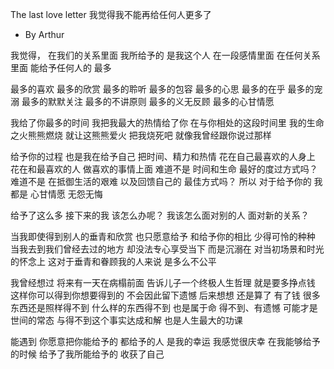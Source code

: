 The last love letter
我觉得我不能再给任何人更多了
- By Arthur

我觉得，
在我们的关系里面
我所给予的
是我这个人
在一段感情里面
在任何关系里面
能给予任何人的
最多

最多的喜欢
最多的欣赏
最多的聆听
最多的包容
最多的心思
最多的在乎
最多的宠溺
最多的默默关注
最多的不讲原则
最多的义无反顾
最多的心甘情愿

我给了你最多的时间
我把我最大的热情给了你
在与你相处的这段时间里
我的生命之火熊熊燃烧
就让这熊熊爱火
把我烧死吧
就像我曾经跟你说过那样

给予你的过程
也是我在给予自己
把时间、精力和热情
花在自己最喜欢的人身上
花在和最喜欢的人
做喜欢的事情上面
难道不是
时间和生命
最好的度过方式吗？
难道不是
在抵御生活的艰难
以及回馈自己的
最佳方式吗？
所以
对于给予你的
我都是
心甘情愿
无怨无悔

给予了这么多
接下来的我
该怎么办呢？
我该怎么面对别的人
面对新的关系？

当我即使得到别人的垂青和欣赏
也只愿意给予
和给予你的相比
少得可怜的种种
当我去到我们曾经去过的地方
却没法专心享受当下
而是沉溺在
对当初场景和时光的怀念上
这对于垂青和眷顾我的人来说
是多么不公平

我曾经想过
将来有一天在病榻前面
告诉儿子一个终极人生哲理
就是要多挣点钱
这样你可以得到你想要得到的
不会因此留下遗憾
后来想想
还是算了
有了钱
很多东西还是照样得不到
什么样的东西得不到
也是属于命
得不到、有遗憾
可能才是世间的常态
与得不到这个事实达成和解
也是人生最大的功课


能遇到
你愿意把你能给予的
都给予的人
是我的幸运
我感觉很庆幸
在我能够给予的时候
给予了我所能给予的
收获了自己